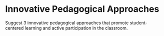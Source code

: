# Innovative Pedagogical Approaches

Suggest 3 innovative pedagogical approaches that promote student-centered learning and active participation in the classroom.